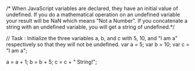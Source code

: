 /* When JavaScript variables are declared, they have an initial value of undefined. If you do a mathematical operation on an undefined variable
your result will be NaN which means "Not a Number". 
If you concatenate a string with an undefined variable, you will get a string of undefined.*/

// Task : Initialize the three variables a, b, and c with 5, 10, and "I am a" respectively so that they will not be undefined.
var a = 5;
var b = 10;
var c = "I am a";


a = a + 1;
b = b + 5;
c = c + " String!";
